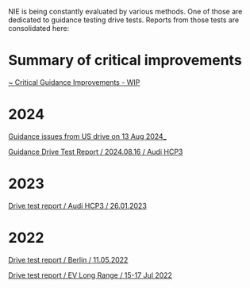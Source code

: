 NIE is being constantly evaluated by various methods. One of those are dedicated to guidance testing drive tests. Reports from those tests are consolidated here:  

  
Summary of critical improvements
===================================

[~ Critical Guidance Improvements - WIP](./~Critical%20Guidance%20Improvements%20-%20WIP/Critical_Guidance_Improvements_WIP.md)

  
2024
=======

[Guidance issues from US drive on 13 Aug 2024\_](./Guidance%20issues%20from%20US%20drive%20on%2013%20Aug%202024/Guidance_issues_from_US_drive_on_13_Aug_2024.md)

[Guidance Drive Test Report / 2024.08.16 / Audi HCP3](https://tomtom.atlassian.net/wiki/spaces/NAV/pages/301203608/Guidance+Drive+Test+Report+2024.08.16+Audi+HCP3)

2023
====

[Drive test report / Audi HCP3 / 26.01.2023](./Drive%20test%20report%20Audi%20HCP3%2026%2001%202023/Drive_test_report_Audi_HCP3_26_01_2023.md)

2022
====

[Drive test report / Berlin / 11.05.2022](./Drive%20test%20report%20Berlin%2011%2005%202022/Drive_test_report_Berlin_11_05_2022.md)

[Drive test report / EV Long Range / 15-17 Jul 2022](./Drive%20test%20report%20EV%20Long%20Range%2015-17%20Jul%202022/Drive_test_report_EV_Long_Range_15_17_Jul_2022.md)